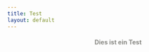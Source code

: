 ```yaml
---
title: Test 
layout: default 
---
```

<h4 style="text-align: center;"><span style="color: #8a8a85;">Dies ist ein Test</span></h4>

